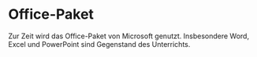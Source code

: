 # Office-Paket

Zur Zeit wird das Office-Paket von Microsoft genutzt. Insbesondere Word, Excel und PowerPoint sind Gegenstand des Unterrichts.
